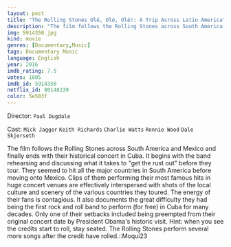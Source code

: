 ```yaml
---
layout: post
title: "The Rolling Stones Olé, Olé, Olé!: A Trip Across Latin America"
description: "The film follows the Rolling Stones across South America and Mexico and finally ends with their historical concert in Cuba. It begins with the band rehearsing and discussing what it takes to get the rust out before they tour. They seemed to hit all the major countries in South America before moving onto Mexico. Clips of them performing their most famous hits in huge concert venues are effectively interspersed with shots of the local culture and scenery of the vari.."
img: 5914350.jpg
kind: movie
genres: [Documentary,Music]
tags: Documentary Music 
language: English
year: 2016
imdb_rating: 7.5
votes: 1005
imdb_id: 5914350
netflix_id: 80148239
color: 5e503f
---
```

Director: `Paul Dugdale`  

Cast: `Mick Jagger` `Keith Richards` `Charlie Watts` `Ronnie Wood` `Dale Skjerseth` 

The film follows the Rolling Stones across South America and Mexico and finally ends with their historical concert in Cuba. It begins with the band rehearsing and discussing what it takes to "get the rust out" before they tour. They seemed to hit all the major countries in South America before moving onto Mexico. Clips of them performing their most famous hits in huge concert venues are effectively interspersed with shots of the local culture and scenery of the various countries they toured. The energy of their fans is contagious. It also documents the great difficulty they had being the first rock and roll band to perform (for free) in Cuba for many decades. Only one of their setbacks included being preempted from their original concert date by President Obama's historic visit. Hint: when you see the credits start to roll, stay seated. The Rolling Stones perform several more songs after the credit have rolled.::Moqui23